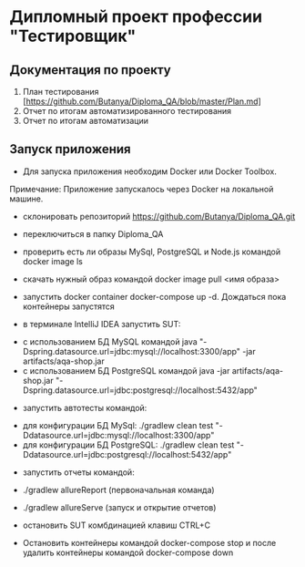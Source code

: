 # Дипломный проект профессии "Тестировщик"

## Документация по проекту
1. План тестирования [https://github.com/Butanya/Diploma_QA/blob/master/Plan.md]
2. Отчет по итогам автоматизированного тестирования
3. Отчет по итогам автоматизации

## Запуск приложения

* Для запуска приложения необходим Docker или Docker Toolbox.

Примечание: Приложение запускалось через Docker на локальной машине.

* склонировать репозиторий https://github.com/Butanya/Diploma_QA.git

* переключиться в папку Diploma_QA

* проверить есть ли образы MySql, PostgreSQL и Node.js командой docker image ls

* скачать нужный образ командой docker image pull <имя образа>

* запустить docker container docker-compose up -d. Дождаться пока контейнеры запустятся

* в терминале IntelliJ IDEA запустить SUT:

- с использованием БД MySQL командой java "-Dspring.datasource.url=jdbc:mysql://localhost:3300/app" -jar artifacts/aqa-shop.jar
- с использованием БД PostgreSQL командой java -jar artifacts/aqa-shop.jar "-Dspring.datasource.url=jdbc:postgresql://localhost:5432/app"

* запустить автотесты командой:

- для конфигурации БД MySql:
./gradlew clean test "-Ddatasource.url=jdbc:mysql://localhost:3300/app"
- для конфигурации БД PostgreSQL:
./gradlew clean test "-Ddatasource.url=jdbc:postgresql://localhost:5432/app"

* запустить отчеты командой:

- ./gradlew allureReport (первоначальная команда)

- ./gradlew allureServe (запуск и открытие отчетов)

* остановить SUT комбдинацией клавиш CTRL+C

* Остановить контейнеры командой docker-compose stop и после удалить контейнеры командой docker-compose down
